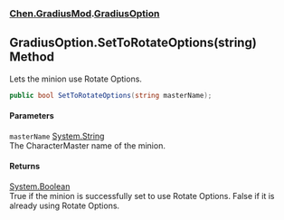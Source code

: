 ### [Chen.GradiusMod](./neHTXX+yFsk1RpXqjkv9zg.md 'Chen.GradiusMod').[GradiusOption](./RwcUdzMZ2GhU3X3ywDzKbQ.md 'Chen.GradiusMod.GradiusOption')
## GradiusOption.SetToRotateOptions(string) Method
Lets the minion use Rotate Options.  
```csharp
public bool SetToRotateOptions(string masterName);
```
#### Parameters
<a name='H42GCGNiJslOV97ixomP3A'></a>
`masterName` [System.String](https://docs.microsoft.com/en-us/dotnet/api/System.String 'System.String')  
The CharacterMaster name of the minion.  
  
#### Returns
[System.Boolean](https://docs.microsoft.com/en-us/dotnet/api/System.Boolean 'System.Boolean')  
True if the minion is successfully set to use Rotate Options. False if it is already using Rotate Options.  
